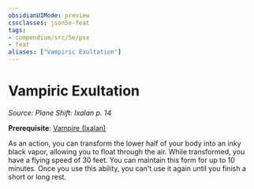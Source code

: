 ```yaml
---
obsidianUIMode: preview
cssclasses: json5e-feat
tags:
- compendium/src/5e/psx
- feat
aliases: ["Vampiric Exultation"]
---
```

# Vampiric Exultation
*Source: Plane Shift: Ixalan p. 14*  

**Prerequisite**: [Vampire (Ixalan)](2-Mechanics/CLI/races/vampire-ixalan-psx.md)

As an action, you can transform the lower half of your body into an inky black vapor, allowing you to float through the air. While transformed, you have a flying speed of 30 feet. You can maintain this form for up to 10 minutes. Once you use this ability, you can't use it again until you finish a short or long rest.